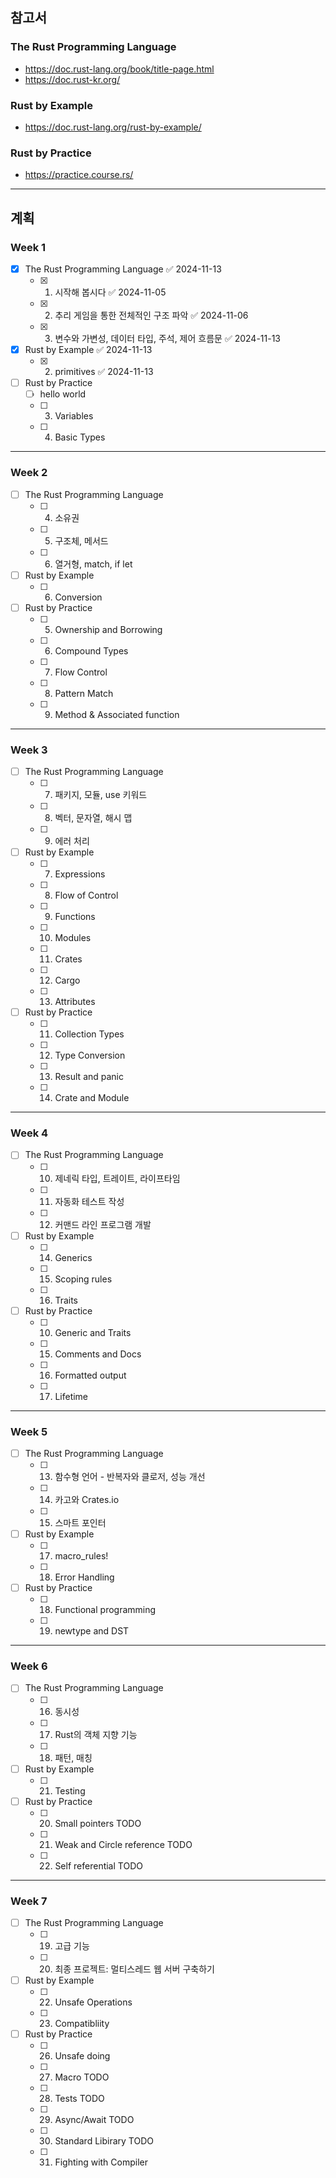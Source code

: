 ## 참고서
### The Rust Programming Language
- https://doc.rust-lang.org/book/title-page.html
- https://doc.rust-kr.org/

### Rust by Example
- https://doc.rust-lang.org/rust-by-example/

### Rust by Practice
- https://practice.course.rs/

---
## 계획
### Week 1
- [x] The Rust Programming Language ✅ 2024-11-13
	- [x] 1. 시작해 봅시다 ✅ 2024-11-05
	- [x] 2. 추리 게임을 통한 전체적인 구조 파악 ✅ 2024-11-06
	- [x] 3. 변수와 가변성, 데이터 타입, 주석, 제어 흐름문 ✅ 2024-11-13

- [x] Rust by Example ✅ 2024-11-13
	- [x] 2. primitives ✅ 2024-11-13

- [ ] Rust by Practice
	- [ ] hello world
	- [ ] 3. Variables
	- [ ] 4. Basic Types

---
### Week 2
- [ ] The Rust Programming Language
	- [ ] 4. 소유권
	- [ ] 5. 구조체, 메서드
	- [ ] 6. 열거형, match, if let

- [ ] Rust by Example
	- [ ] 6. Conversion

- [ ] Rust by Practice
	- [ ] 5. Ownership and Borrowing
	- [ ] 6. Compound Types
	- [ ] 7. Flow Control
	- [ ] 8. Pattern Match
	- [ ] 9. Method & Associated function

---
### Week 3
- [ ] The Rust Programming Language 
	- [ ] 7. 패키지, 모듈, use 키워드
	- [ ] 8. 벡터, 문자열, 해시 맵
	- [ ] 9. 에러 처리

- [ ] Rust by Example
	- [ ] 7. Expressions
	- [ ] 8. Flow of Control
	- [ ] 9. Functions
	- [ ] 10. Modules 
	- [ ] 11. Crates
	- [ ] 12. Cargo
	- [ ] 13. Attributes

- [ ] Rust by Practice
	- [ ] 11. Collection Types
	- [ ] 12. Type Conversion
	- [ ] 13. Result and panic
	- [ ] 14. Crate and Module

---
### Week 4
- [ ] The Rust Programming Language
	- [ ] 10. 제네릭 타입, 트레이트, 라이프타임
	- [ ] 11. 자동화 테스트 작성
	- [ ] 12. 커맨드 라인 프로그램 개발

- [ ] Rust by Example
	- [ ] 14. Generics
	- [ ] 15. Scoping rules
	- [ ] 16. Traits

- [ ] Rust by Practice
	- [ ] 10. Generic and Traits
	- [ ] 15. Comments and Docs
	- [ ] 16. Formatted output
	- [ ] 17. Lifetime

---
### Week 5
- [ ] The Rust Programming Language
	- [ ] 13. 함수형 언어 - 반복자와 클로저, 성능 개선
	- [ ] 14. 카고와 Crates.io
	- [ ] 15. 스마트 포인터

- [ ] Rust by Example
	- [ ] 17. macro_rules!
	- [ ] 18. Error Handling

- [ ] Rust by Practice
	- [ ] 18. Functional programming
	- [ ] 19. newtype and DST

---
### Week 6
- [ ] The Rust Programming Language
	- [ ] 16. 동시성
	- [ ] 17. Rust의 객체 지향 기능
	- [ ] 18. 패턴, 매칭

- [ ] Rust by Example
	- [ ] 21. Testing

- [ ] Rust by Practice
	- [ ] 20. Small pointers TODO
	- [ ] 21. Weak and Circle reference TODO
	- [ ] 22. Self referential TODO

---
### Week 7
- [ ] The Rust Programming Language
	- [ ] 19. 고급 기능
	- [ ] 20. 최종 프로젝트: 멀티스레드 웹 서버 구축하기

- [ ] Rust by Example
	- [ ] 22. Unsafe Operations
	- [ ] 23. Compatibliity

- [ ] Rust by Practice
	- [ ] 26. Unsafe doing
	- [ ] 27. Macro TODO
	- [ ] 28. Tests TODO
	- [ ] 29. Async/Await TODO
	- [ ] 30. Standard Libirary TODO
	- [ ] 31. Fighting with Compiler